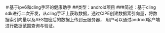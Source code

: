 ＃基于ipv6和cling手环的健康助手
##类型：android项目
###简述：基于cling sdk进行二次开发，从cling手环上获取数据，通过CIPE创建数据索引向量，将数据索引向量以及AES加密后的数据上传到云服务器，
用户可以通过android客户端进行数据范围查询与验证。


